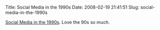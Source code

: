 Title: Social Media in the 1990s
Date: 2008-02-19 21:41:51
Slug: social-media-in-the-1990s

[Social Media in the 1990s](http://www.copybrighter.com/blog/social-media-in-the-1990s). Love the 90s so much.